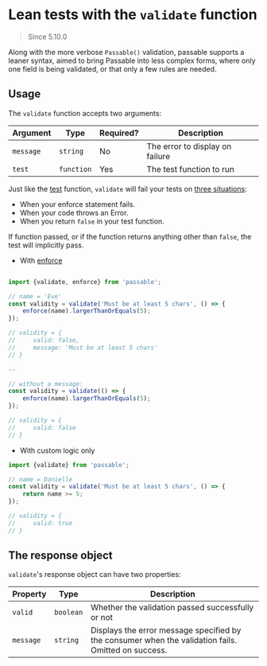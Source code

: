 # Lean tests with the `validate` function
> Since 5.10.0

Along with the more verbose `Passable()` validation, passable supports a leaner syntax, aimed to bring Passable into less complex forms, where only one field is being validated, or that only a few rules are needed.

## Usage

The `validate` function accepts two arguments:

| Argument   | Type       | Required? | Description |
|------------|------------|-----------|-------------|
| `message`  | `string`   | No        | The error to display on failure |
| `test`     | `function` | Yes       | The test function to run |

Just like the [test](../test/index.md) function, `validate` will fail your tests on [three situations](../test/how_to_fail.md):
* When your enforce statement fails.
* When your code throws an Error.
* When you return `false` in your test function.

If function passed, or if the function returns anything other than `false`, the test will implicitly pass.

* With [enforce](../enforce/README.md)
```js

import {validate, enforce} from 'passable';

// name = 'Eve'
const validity = validate('Must be at least 5 chars', () => {
    enforce(name).largerThanOrEquals(5);
});

// validity = {
//     valid: false,
//     message: 'Must be at least 5 chars'
// }

--

// without a message:
const validity = validate(() => {
    enforce(name).largerThanOrEquals(5);
});

// validity = {
//     valid: false
// }
```

* With custom logic only
```js
import {validate} from 'passable';

// name = Danielle
const validity = validate('Must be at least 5 chars', () => {
    return name >= 5;
});

// validity = {
//     valid: true
// }
```

## The response object
`validate`'s response object can have two properties:

| Property | Type    | Description |
|----------|---------|-------------|
| `valid`    | `boolean` | Whether the validation passed successfully or not |
| `message`  | `string`  | Displays the error message specified by the consumer when the validation fails. Omitted on success. |